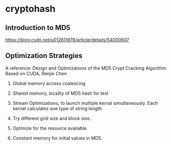 # cryptohash

## Introduction to MD5

https://blog.csdn.net/u012611878/article/details/54000607

## Optimization Strategies

A reference: Design and Optimizations of the MD5 Crypt Cracking Algorithm Based on CUDA, Renjie Chen

1. Global memory access coalescing

2. Shared memory, locality of MD5 hash for test

3. Stream Optimizations, to launch multiple kernal simultaneously. Each kernel calculates one type of string length

4. Try different grid size and block size.

5. Optimize for the resource available.

6. Constant memory for initial values in MD5.